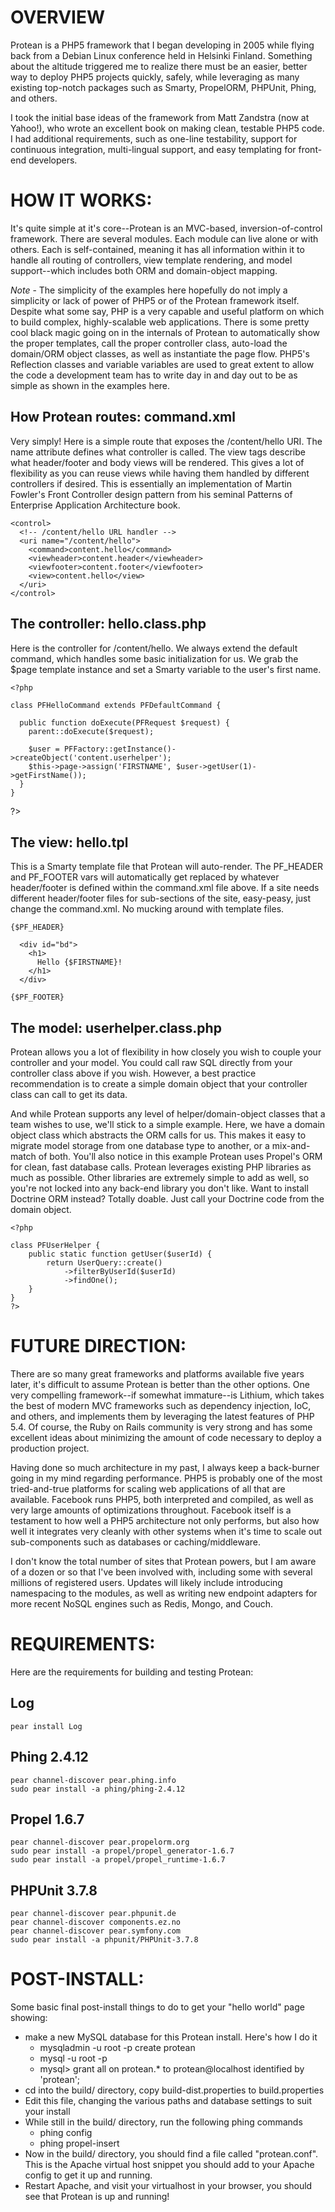OVERVIEW
=========
Protean is a PHP5 framework that I began developing in 2005 while flying back from a Debian Linux conference held in Helsinki Finland.  Something about the altitude triggered me to realize there must be an easier, better way to deploy PHP5 projects quickly, safely, while leveraging as many existing top-notch packages such as Smarty, PropelORM, PHPUnit, Phing, and others.

I took the initial base ideas of the framework from Matt Zandstra (now at Yahoo!), who wrote an excellent book on making clean, testable PHP5 code.  I had additional requirements, such as one-line testability, support for continuous integration, multi-lingual support, and easy templating for front-end developers.


HOW IT WORKS:
============
It's quite simple at it's core--Protean is an MVC-based, inversion-of-control framework.  There are several modules. Each module can live alone or with others. Each is self-contained, meaning it has all information within it to handle all routing of controllers, view template rendering, and model support--which includes both ORM and domain-object mapping.

*Note* - The simplicity of the examples here hopefully do not imply a simplicity or lack of power of PHP5 or of the Protean framework itself. Despite what some say, PHP is a very capable and useful platform on which to build complex, highly-scalable web applications.  There is some pretty cool black magic going on in the internals of Protean to automatically show the proper templates, call the proper controller class, auto-load the domain/ORM object classes, as well as instantiate the page flow.  PHP5's Reflection classes and variable variables are used to great extent to allow the code a development team has to write day in and day out to be as simple as shown in the examples here.

How Protean routes: command.xml
-------------------------------
Very simply!  Here is a simple route that exposes the /content/hello URI.  The <command> name attribute defines what controller is called.  The view tags describe what header/footer and body views will be rendered.  This gives a lot of flexibility as you can reuse views while having them handled by different controllers if desired.  This is essentially an implementation of Martin Fowler's Front Controller design pattern from his seminal Patterns of Enterprise Application Architecture book.

    <control>
      <!-- /content/hello URL handler -->
      <uri name="/content/hello">
        <command>content.hello</command>
        <viewheader>content.header</viewheader>
        <viewfooter>content.footer</viewfooter>
        <view>content.hello</view>
      </uri>
    </control>

The controller: hello.class.php
-------------------------------
Here is the controller for /content/hello.  We always extend the default command, which handles some basic initialization for us.  We grab the $page template instance and set a Smarty variable to the user's first name.

    <?php

    class PFHelloCommand extends PFDefaultCommand {

      public function doExecute(PFRequest $request) {
        parent::doExecute($request);

        $user = PFFactory::getInstance()->createObject('content.userhelper');
        $this->page->assign('FIRSTNAME', $user->getUser(1)->getFirstName());
      }
    }
  ?>

The view: hello.tpl
-------------------
This is a Smarty template file that Protean will auto-render.  The PF_HEADER and PF_FOOTER vars will automatically get replaced by whatever header/footer is defined within the command.xml file above.  If a site needs different header/footer files for sub-sections of the site, easy-peasy, just change the command.xml.  No mucking around with template files.

    {$PF_HEADER}

      <div id="bd">
        <h1>
          Hello {$FIRSTNAME}!
        </h1>
      </div>

    {$PF_FOOTER}

The model: userhelper.class.php
--------------------------------
Protean allows you a lot of flexibility in how closely you wish to couple your controller and your model.  You could call raw SQL directly from your controller class above if you wish.  However, a best practice recommendation is to create a simple domain object that your controller class can call to get its data.

And while Protean supports any level of helper/domain-object classes that a team wishes to use, we'll stick to a simple example.  Here, we have a domain object class which abstracts the ORM calls for us.  This makes it easy to migrate  model storage from one database type to another, or a mix-and-match of both.  You'll also notice in this example Protean uses Propel's ORM for clean, fast database calls.  Protean leverages existing PHP libraries as much as possible.  Other libraries are extremely simple to add as well, so you're not locked into any back-end library you don't like.  Want to install Doctrine ORM instead?  Totally doable.  Just call your Doctrine code from the domain object.

  	<?php

  	class PFUserHelper { 
  		public static function getUser($userId) {
  			return UserQuery::create()
  				->filterByUserId($userId)
  				->findOne();
  		}
  	}
  	?>


FUTURE DIRECTION:
================
There are so many great frameworks and platforms available five years later, it's difficult to assume Protean is better than the other options.  One very compelling framework--if somewhat immature--is Lithium, which takes the best of modern MVC frameworks such as dependency injection, IoC, and others, and implements them by leveraging the latest features of PHP 5.4.  Of course, the Ruby on Rails community is very strong and has some excellent ideas about minimizing the amount of code necessary to deploy a production project.

Having done so much architecture in my past, I always keep a back-burner going in my mind regarding performance.  PHP5 is probably one of the most tried-and-true platforms for scaling web applications of all that are available.  Facebook runs PHP5, both interpreted and compiled, as well as very large amounts of optimizations throughout.  Facebook itself is a testament to how well a PHP5 architecture not only performs, but also how well it integrates very cleanly with other systems when it's time to scale out sub-components such as databases or caching/middleware.

I don't know the total number of sites that Protean powers, but I am aware of a dozen or so that I've been involved with, including some with several millions of registered users.  Updates will likely include introducing namespacing to the modules, as well as writing new endpoint adapters for more recent NoSQL engines such as Redis, Mongo, and Couch.


REQUIREMENTS:
=============
Here are the requirements for building and testing Protean:

Log
-------------------

    pear install Log

Phing 2.4.12
-------------------

    pear channel-discover pear.phing.info
    sudo pear install -a phing/phing-2.4.12

Propel 1.6.7
-------------------

    pear channel-discover pear.propelorm.org
    sudo pear install -a propel/propel_generator-1.6.7
    sudo pear install -a propel/propel_runtime-1.6.7

PHPUnit 3.7.8
-------------------

    pear channel-discover pear.phpunit.de
    pear channel-discover components.ez.no
    pear channel-discover pear.symfony.com
    sudo pear install -a phpunit/PHPUnit-3.7.8
	
POST-INSTALL:
=============
Some basic final post-install things to do to get your "hello world" page showing:

- make a new MySQL database for this Protean install.  Here's how I do it
	- mysqladmin -u root -p create protean
	- mysql -u root -p
	- mysql> grant all on protean.* to protean@localhost identified by 'protean';
- cd into the build/ directory, copy build-dist.properties to build.properties
- Edit this file, changing the various paths and database settings to suit your install
- While still in the build/ directory, run the following phing commands
	- phing config
 	- phing propel-insert
- Now in the build/ directory, you should find a file called "protean.conf". This is the Apache virtual host snippet you should add to your Apache config to get it up and running.
- Restart Apache, and visit your virtualhost in your browser, you should see that Protean is up and running!
